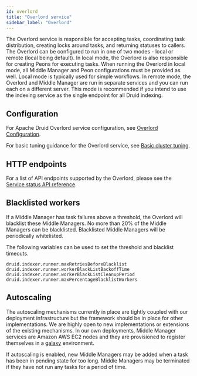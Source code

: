 ```yaml
---
id: overlord
title: "Overlord service"
sidebar_label: "Overlord"
---
```


<!--
  ~ Licensed to the Apache Software Foundation (ASF) under one
  ~ or more contributor license agreements.  See the NOTICE file
  ~ distributed with this work for additional information
  ~ regarding copyright ownership.  The ASF licenses this file
  ~ to you under the Apache License, Version 2.0 (the
  ~ "License"); you may not use this file except in compliance
  ~ with the License.  You may obtain a copy of the License at
  ~
  ~   http://www.apache.org/licenses/LICENSE-2.0
  ~
  ~ Unless required by applicable law or agreed to in writing,
  ~ software distributed under the License is distributed on an
  ~ "AS IS" BASIS, WITHOUT WARRANTIES OR CONDITIONS OF ANY
  ~ KIND, either express or implied.  See the License for the
  ~ specific language governing permissions and limitations
  ~ under the License.
  -->


The Overlord service is responsible for accepting tasks, coordinating task distribution, creating locks around tasks, and returning statuses to callers. The Overlord can be configured to run in one of two modes - local or remote (local being default).
In local mode, the Overlord is also responsible for creating Peons for executing tasks. When running the Overlord in local mode, all Middle Manager and Peon configurations must be provided as well.
Local mode is typically used for simple workflows. In remote mode, the Overlord and Middle Manager are run in separate services and you can run each on a different server.
This mode is recommended if you intend to use the indexing service as the single endpoint for all Druid indexing.

## Configuration

For Apache Druid Overlord service configuration, see [Overlord Configuration](../configuration/index.md#overlord).

For basic tuning guidance for the Overlord service, see [Basic cluster tuning](../operations/basic-cluster-tuning.md#overlord).

## HTTP endpoints

For a list of API endpoints supported by the Overlord, please see the [Service status API reference](../api-reference/service-status-api.md#overlord).

## Blacklisted workers

If a Middle Manager has task failures above a threshold, the Overlord will blacklist these Middle Managers. No more than 20% of the Middle Managers can be blacklisted. Blacklisted Middle Managers will be periodically whitelisted.

The following variables can be used to set the threshold and blacklist timeouts.

```
druid.indexer.runner.maxRetriesBeforeBlacklist
druid.indexer.runner.workerBlackListBackoffTime
druid.indexer.runner.workerBlackListCleanupPeriod
druid.indexer.runner.maxPercentageBlacklistWorkers
```

## Autoscaling

The autoscaling mechanisms currently in place are tightly coupled with our deployment infrastructure but the framework should be in place for other implementations. We are highly open to new implementations or extensions of the existing mechanisms. In our own deployments, Middle Manager services are Amazon AWS EC2 nodes and they are provisioned to register themselves in a [galaxy](https://github.com/ning/galaxy) environment.

If autoscaling is enabled, new Middle Managers may be added when a task has been in pending state for too long. Middle Managers may be terminated if they have not run any tasks for a period of time.
